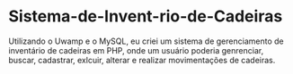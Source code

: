 # Sistema-de-Invent-rio-de-Cadeiras
Utilizando o Uwamp e o MySQL, eu criei um sistema de gerenciamento de inventário de cadeiras em PHP, onde um usuário poderia genrenciar, buscar, cadastrar, exlcuir, alterar e realizar movimentações de cadeiras.
